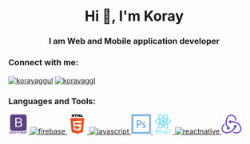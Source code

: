 <h1 align="center">Hi 👋, I'm Koray</h1>
<h3 align="center">I am Web and Mobile application developer</h3>

<h3 align="left">Connect with me:</h3>
<p align="left">

<a href="https://linkedin.com/in/korayaggul" target="blank"><img align="center" src="https://img.shields.io/badge/LinkedIn-0077B5?style=for-the-badge&logo=linkedin&logoColor=white" alt="korayaggul" height="30" width="100" /></a>
<a href="https://instagram.com/korayaggl" target="blank"><img align="center" src="https://img.shields.io/badge/Instagram-E4405F?style=for-the-badge&logo=instagram&logoColor=white" alt="korayaggl" height="30" width="100" /></a>
 
</p>

<h3 align="left">Languages and Tools:</h3>
<p align="left"> <a href="https://getbootstrap.com" target="_blank"> <img src="https://raw.githubusercontent.com/devicons/devicon/master/icons/bootstrap/bootstrap-plain-wordmark.svg" alt="bootstrap" width="40" height="40"/> </a> <a href="https://firebase.google.com/" target="_blank"> <img src="https://www.vectorlogo.zone/logos/firebase/firebase-icon.svg" alt="firebase" width="40" height="40"/> </a> <a href="https://www.w3.org/html/" target="_blank"> <img src="https://raw.githubusercontent.com/devicons/devicon/master/icons/html5/html5-original-wordmark.svg" alt="html5" width="40" height="40"/> </a> <a href="https://developer.mozilla.org/en-US/docs/Web/JavaScript" target="_blank"> <img src="	https://img.shields.io/badge/JavaScript-323330?style=for-the-badge&logo=javascript&logoColor=F7DF1E" alt="javascript" width="40" height="100"/> </a> <a href="https://www.photoshop.com/en" target="_blank"> <img src="https://raw.githubusercontent.com/devicons/devicon/master/icons/photoshop/photoshop-line.svg" alt="photoshop" width="40" height="40"/> </a> <a href="https://reactjs.org/" target="_blank"> <img src="https://raw.githubusercontent.com/devicons/devicon/master/icons/react/react-original-wordmark.svg" alt="react" width="40" height="40"/> </a> <a href="https://reactnative.dev/" target="_blank"> <img src="https://reactnative.dev/img/header_logo.svg" alt="reactnative" width="40" height="40"/> </a> <a href="https://redux.js.org" target="_blank"> <img src="https://raw.githubusercontent.com/devicons/devicon/master/icons/redux/redux-original.svg" alt="redux" width="40" height="40"/> </a> </p>
